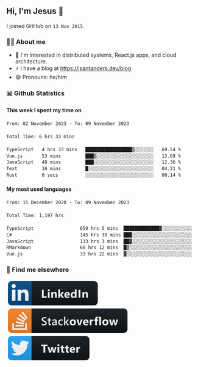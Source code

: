 ## Hi, I'm Jesus 👋

I joined GitHub on `13 Nov 2015`.

<!-- Talking about you -->

### 👨‍💻 About me

- 👦 I'm interested in distributed systems, React.js apps, and cloud architecture.
- ⚡️ I have a blog at <https://jsantanders.dev/blog>
- 😄 Pronouns: he/him

### 📊 Github Statistics

#### This week I spent my time on

<!--START_SECTION:weekly-->

```txt
From: 02 November 2023 - To: 09 November 2023

Total Time: 6 hrs 33 mins

TypeScript   4 hrs 33 mins   █████████████████▒░░░░░░░   69.54 %
Vue.js       53 mins         ███▒░░░░░░░░░░░░░░░░░░░░░   13.69 %
JavaScript   48 mins         ███░░░░░░░░░░░░░░░░░░░░░░   12.36 %
Text         16 mins         █░░░░░░░░░░░░░░░░░░░░░░░░   04.21 %
Rust         0 secs          ░░░░░░░░░░░░░░░░░░░░░░░░░   00.14 %
```

<!--END_SECTION:weekly-->

#### My most used languages

<!--START_SECTION:alltime-->

```txt
From: 15 December 2020 - To: 09 November 2023

Total Time: 1,197 hrs

TypeScript                 659 hrs 5 mins  █████████████▓░░░░░░░░░░░   55.06 %
C#                         145 hrs 30 mins ███░░░░░░░░░░░░░░░░░░░░░░   12.16 %
JavaScript                 133 hrs 3 mins  ██▓░░░░░░░░░░░░░░░░░░░░░░   11.12 %
RMarkdown                  68 hrs 12 mins  █▒░░░░░░░░░░░░░░░░░░░░░░░   05.70 %
Vue.js                     33 hrs 22 mins  ▓░░░░░░░░░░░░░░░░░░░░░░░░   02.79 %
```

<!--END_SECTION:alltime-->

### 📢 Find me elsewhere

<p>
  <a target="_blank" href="https://linkedin.com/in/jsantanders">
    <img src="https://github.com/jsantanders/jsantanders/blob/master/img/linkedin.svg" alt="LinkedIn" style="vertical-align:top; margin:4px">
  </a>
  
  <a target="_blank" href="https://stackoverflow.com/users/7318331/jesus-santander">
    <img src="https://github.com/jsantanders/jsantanders/blob/master/img/stackoverflow.svg" alt="StackOverflow" style="vertical-align:top; margin:4px">
  </a>
  
  <a target="_blank" href="http://twitter.com/jsantanders">
    <img src="https://github.com/jsantanders/jsantanders/blob/master/img/twitter.svg" alt="Twitter" style="vertical-align:top; margin:4px">
  </a>
</p>
